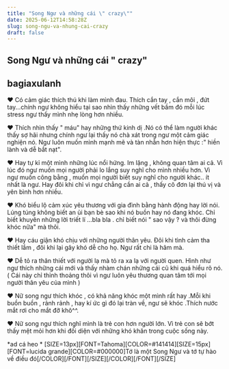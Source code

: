 ```yaml
---
title: "Song Ngư và những cái \" crazy\""
date: 2025-06-12T14:58:28Z
slug: song-ngu-va-nhung-cai-crazy
draft: false
---
```


## Song Ngư và những cái " crazy"

## bagiaxulanh

♥ Có cảm giác thích thú khi làm mình đau. Thích cắn tay , cắn môi , đứt tay...chính ngư không hiểu tại sao nhìn thấy những vết bầm đó mỗi lúc stress ngư thấy mình nhẹ lòng hơn nhiều.
 

♥ Thích nhìn thấy " máu" hay những thứ kinh dị .Nó có thể làm người khác thấy sợ hãi nhưng chính ngư lại thấy nó chà xát trong ngư một cảm giác nghiện nó. Ngư luôn muốn mình mạnh mẽ và tàn nhẫn hơn hiện thực :" hiền lành và dễ bắt nạt".

♥ Hay tự kỉ một mình những lúc nổi hứng. Im lặng , không quan tâm ai cả. Vì lúc đó ngư muốn mọi người phải lo lắng suy nghĩ cho mình nhiều hơn. Vì ngư muốn công bằng , muốn mọi người biết suy nghĩ cho người khác.. ít nhất là ngư. Hay đôi khi chỉ vì ngư chẳng cần ai cả , thấy cô đơn lại thú vị và yên bình hơn nhiều.


♥ Khó biểu lộ cảm xúc yêu thương với gia đình bằng hành động hay lời nói. Lúng túng không biết an ủi bạn bè sao khi nó buồn hay nó đang khóc. Chỉ biết khuyên những lời triết lí ...bla bla . chỉ biết nói " sao vậy ? và thôi đừng khóc nữa" mà thôi.


♥ Hay cáu giận khó chịu với những người thân yêu. Đôi khi tình cảm tha thiết lắm , đôi khi lại gây khó dễ cho họ. Ngư rất chi là hâm mà. 


♥ Dễ tỏ ra thân thiết với người lạ mà tỏ ra xa lạ với người quen. Hình như ngư thích những cái mới và thấy nhàm chán những cái cũ khi quá hiểu rõ nó. ( Cái này chỉ thỉnh thoảng thôi vì ngư luôn yêu thương quan tâm tới mọi người thân yêu của mình )


♥ Nữ song ngư thích khóc , có khả năng khóc một mình rất hay .Mỗi khi buồn buồn , rảnh rảnh , hay kí ức gì đó lại tràn về, ngư sẽ khóc .Thích nước mắt rơi cho mắt đỡ khô^^.


♥ Nữ song ngư thích nghĩ mình là trẻ con hơn người lớn. Vì trẻ con sẽ bớt thấy mệt mỏi hơn khi đối diện với những khó khăn trong cuộc sống này.
 
 



*ad cá heo *
[SIZE=13px][FONT=Tahoma][COLOR=#141414][SIZE=15px][FONT=lucida grande][COLOR=#000000]Tớ là một Song Ngư và tớ tự hào về điều đó[/COLOR][/FONT][/SIZE][/COLOR][/FONT][/SIZE]